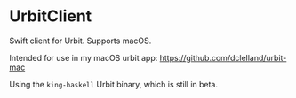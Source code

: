 # UrbitClient

Swift client for Urbit. Supports macOS.

Intended for use in my macOS urbit app: https://github.com/dclelland/urbit-mac

Using the `king-haskell` Urbit binary, which is still in beta.